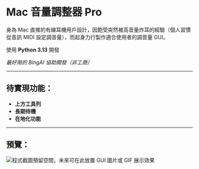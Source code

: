 # Mac 音量調整器 Pro
身為 Mac 直推的有線耳機用戶設計，因飽受突然被高音量炸耳的經驗（個人習慣從音訊 MIDI 設定調音量），而起身力行製作適合使用者的調音量 GUI。

使用 **Python 3.13** 開發

_最好用的 BingAI 協助開發（非工商）_

---

## 待實現功能：
- **上方工具列**
- **長期待機**
- **在地化功能**

---

## 預覽：

![程式截圖預留空間，未來可在此放置 GUI 圖片或 GIF 展示效果](#)
